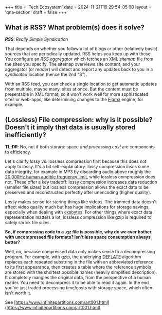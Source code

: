 +++
title = 'Tech Ecosystem'
date = 2024-11-21T19:29:54-05:00
layout = 'qna-section'
draft = false
+++

## What is RSS? What problem(s) does it solve?

**_RSS_**: _Really Simple Syndication_

That depends on whether you follow a lot of blogs or other (relatively basic) sources that are periodically updated. RSS helps you keep up with those. You configure an _RSS aggregator_ which fetches an XML _sitemap_ file from the sites you specify. The sitemap overviews site content, and your aggregator (or _reader_) will detect and report any updates back to you in a _syndicated_ location (hence the 2nd "S").

With an RSS feed, you can check a single location to get automatic updates from multiple, maybe many, sites at once. But the content must be presentable in XML format, so it won't work well for more sophisticated sites or web-apps, like determining changes to the [Figma](https://www.figma.com/) engine, for example.

## (Lossless) File compression: why is it possible? Doesn't it imply that data is usually stored inefficiently?

**TL;DR**: No, not if both storage space _and processing cost_ are components to efficiency.

Let's clarify lossy vs. lossless compression first because this does not apply to lossy. It's a bit self-explanatory: lossy compression _loses_ some data integrity, for example in MP3 by discarding audio above roughly the [20,000Hz human audible frequency limit](https://interview.orpheus.network/spectral-analysis.php), while lossless compression does not. These offer a key tradeoff: lossy compression increases data reduction (smaller file sizes) but lossless compression allows the exact data to be preserved and reconstructed perfectly after unencoding (higher quality).

Lossy makes sense for storing things like videos. The trimmed data doesn't affect video quality much but has huge implications for storage savings, especially when dealing with [exabytes](https://what-if.xkcd.com/63/). For other things where exact data representation matters a lot, lossless compression like gzip is required to safely shrink file sizes.

**So, if compressing code to a .gz file is possible, why do we ever bother with uncompressed file formats? Isn't less space consumption always better?**

Well, no, because compressed data only makes sense to a decompressing program. For example, with gzip, the underlying [DEFLATE](https://en.wikipedia.org/wiki/Deflate) algorithm replaces each repeated substring in the file with an abbreviated reference to its first appearance, then creates a table where the reference symbols are stored with the shortest possible names (heavily simplified description). It completely mangles the original data, from the perspective of a human reader. You need to decompress it to be able to read it again. In the end you've just traded processing time/costs with storage space, which often isn't worth it.

See [https://www.infinitepartitions.com/art001.html](https://www.infinitepartitions.com/art001.html)
